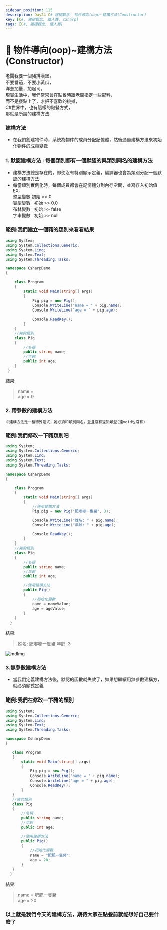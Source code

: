```yaml
---
sidebar_position: 115
description: Day24 C# 雞礎觀念- 物件導向(oop)~建構方法(Constructor)
key: [C#, 雞礎觀念, 鐵人賽, cSharp]
tags: [C#, 雞礎觀念, 鐵人賽]
---
```


# 🤖 物件導向(oop)~建構方法(Constructor)

老闆我要一個豬排漢堡，<br/>
不要番茄，不要小黃瓜，<br/>
洋蔥加量，加起司，<br/>
現實生活中，我們常常會在點餐時跟老闆指定一些配料，<br/>
而不是餐點上了，才把不喜歡的挑掉，<br/>
C#世界中，也有這樣的點餐方式，<br/>
那就是所謂的建構方法

### 建構方法

- 在我們創建物件時，系統為物件的成員分配記憶體，然後通過建構方法來初始化物件的成員變數

### 1. 默認建構方法 : 每個類別都有一個默認的與類別同名的建構方法

- 建構方法總是存在的，即使沒有特別顯示定義，編譯器也會為類別分配一個默認的建構方法
- 每當類別實例化時，每個成員都會在記憶體分到內存空間，並寫存入初始值<br/>
  EX:<br/>
   整型變數 初始 >> 0<br/>
   實型變數   初始 >> 0.0<br/>
   布林變數   初始 >> false<br/>
   字串變數   初始 >> null

### 範例:我們建立一個豬的類別來看看結果

```csharp
using System;
using System.Collections.Generic;
using System.Linq;
using System.Text;
using System.Threading.Tasks;

namespace CsharpDemo
{

    class Program
    {
        static void Main(string[] args)
        {
            Pig pig = new Pig();
            Console.WriteLine("name = " + pig.name);
            Console.WriteLine("age = " + pig.age);

            Console.ReadKey();
        }
    }
    //豬的類別
    class Pig
    {
        //名稱
        public string name;
        //年齡
        public int age;
    }
 }
```

結果:

> name =<br/>
> age = 0

### 2. 帶參數的建構方法

`※建構方法是一種特殊涵式，她必須和類別同名，並且沒有返回類型(連void也沒有)`

### 範例:我們修改一下豬類別吧

```csharp
using System;
using System.Collections.Generic;
using System.Linq;
using System.Text;
using System.Threading.Tasks;

namespace CsharpDemo
{

    class Program
    {
        static void Main(string[] args)
        {
            //使用建構方法
            Pig pig = new Pig("肥嘟嘟一隻豬", 3);

            Console.WriteLine("姓名: " + pig.name);
            Console.WriteLine("年齡: " + pig.age);

            Console.ReadKey();
        }
    }
    //豬的類別
    class Pig
    {
        //名稱
        public string name;
        //年齡
        public int age;

        //使用建構方法
        public Pig()
        {
            //初始化變數
            name = nameValue;
            age = ageValue;
        }
    }
  }
```

結果:

> 姓名: 肥嘟嘟一隻豬
> 年齡: 3

![mdImg](https://ithelp.ithome.com.tw/upload/images/20210925/20097001st53NPtdIy.png)

### 3.無參數建構方法

- 當我們定義建構方法後，默認的函數就失效了，如果想繼續用無參數建構方，就必須顯式定義

### 範例:我們在修改一下豬的類別

```csharp
using System;
using System.Collections.Generic;
using System.Linq;
using System.Text;
using System.Threading.Tasks;

namespace CsharpDemo
{

   class Program
   {
       static void Main(string[] args)
       {
           Pig pig = new Pig();
           Console.WriteLine("name = " + pig.name);
           Console.WriteLine("age = " + pig.age);
           Console.ReadKey();
       }
   }
   //豬的類別
   class Pig
   {
       //名稱
       public string name;
       //年齡
       public int age;

       //使用建構方法
       public Pig()
       {
           //初始化變數
           name = "肥肥一隻豬";
           age = 20;
       }
   }
  }
```

結果:

> name = 肥肥一隻豬<br/>
> age = 20

### 以上就是我們今天的建構方法，期待大家在點餐前就能想好自己要什麼了

